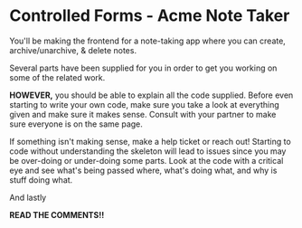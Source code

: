 # Controlled Forms - Acme Note Taker

You'll be making the frontend for a note-taking app where you can create, archive/unarchive, & delete notes.

Several parts have been supplied for you in order to get you working on some of the related work.

**HOWEVER,** you should be able to explain all the code supplied. Before even starting to write your own code, make sure you take a look at everything given and make sure it makes sense. Consult with your partner to make sure everyone is on the same page.

If something isn't making sense, make a help ticket or reach out! Starting to code without understanding the skeleton will lead to issues since you may be over-doing or under-doing some parts. Look at the code with a critical eye and see what's being passed where, what's doing what, and why is stuff doing what.

And lastly

**READ THE COMMENTS!!**
